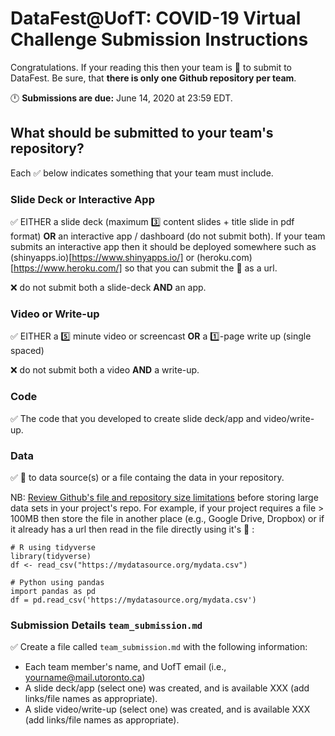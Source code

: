 # DataFest@UofT: COVID-19 Virtual Challenge Submission Instructions

Congratulations.  If your reading this then your team is :running: to submit to DataFest. Be sure, that **there is only one Github repository per team**.

:clock12:  **Submissions are due:** June 14, 2020 at 23:59 EDT.

## What should be submitted to your team's repository?

Each :white_check_mark: below indicates something that your team must include.

### Slide Deck or Interactive App

:white_check_mark:  EITHER a slide deck (maximum :three: content slides + title slide in pdf format) **OR** an interactive app / dashboard (do not submit both).  If your team submits an interactive app then it should be deployed somewhere such as (shinyapps.io)[https://www.shinyapps.io/] or (heroku.com)[https://www.heroku.com/] so that you can submit the :link: as a url. 

:x: do not submit both a slide-deck **AND** an app.

### Video or Write-up

:white_check_mark:  EITHER a :five: minute video or screencast **OR** a :one:-page write up (single spaced) 

:x: do not submit both a video **AND** a write-up.

### Code

:white_check_mark:  The code that you developed to create slide deck/app and video/write-up. 

### Data

:white_check_mark:  :link: to data source(s) or a file containg the data in your repository. 

NB:  [Review Github's file and repository size limitations](https://help.github.com/en/github/managing-large-files/what-is-my-disk-quota#file-and-repository-size-limitations) before storing large data sets in your project's repo. For example, if your project requires a file > 100MB then store the file in another place (e.g., Google Drive, Dropbox) or if it already has a url then read in the file directly using it's :link: :

```
# R using tidyverse
library(tidyverse)
df <- read_csv("https://mydatasource.org/mydata.csv")
```

```
# Python using pandas
import pandas as pd
df = pd.read_csv('https://mydatasource.org/mydata.csv')
```

### Submission Details `team_submission.md`

:white_check_mark:  Create a file called `team_submission.md` with the following information:
  + Each team member's name, and UofT email (i.e., yourname@mail.utoronto.ca)
  + A slide deck/app (select one) was created, and is available XXX (add links/file names as appropriate).
  + A slide video/write-up (select one) was created, and is available XXX (add links/file names as appropriate).
